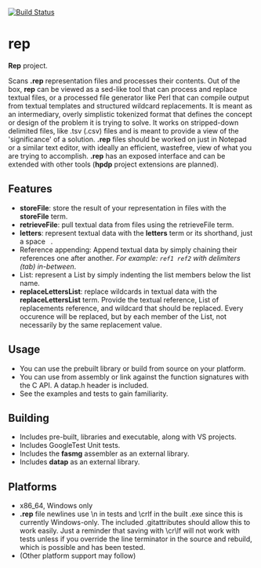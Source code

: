 [![Build Status](https://dev.azure.com/lewissall/hpdporg/_apis/build/status/hpdporg.datap?branchName=master)](https://dev.azure.com/lewissall/hpdporg/_build/latest?definitionId=2&branchName=master)

# rep #

**Rep** project.

Scans **.rep** representation files and processes their contents. Out of the box, **rep** can be viewed as a sed-like tool that can process and replace textual files, or a processed file generator like Perl that can compile output from textual templates and structured wildcard replacements. It is meant as an intermediary, overly simplistic tokenized format that defines the concept or design of the problem it is trying to solve. It works on stripped-down delimited files, like .tsv (.csv) files and is meant to provide a view of the 'significance' of a solution. **.rep** files should be worked on just in Notepad or a similar text editor, with ideally an efficient, wastefree, view of what you are trying to accomplish. **.rep** has an exposed interface and can be extended with other tools (**hpdp** project extensions are planned). 

## Features ##
* **storeFile**: store the result of your representation in files with the **storeFile** term.
* **retrieveFile**: pull textual data from files using the retrieveFile term.
* **letters**: represent textual data with the **letters** term or its shorthand, just a space ` `. 
* Reference appending: Append textual data by simply chaining their references one after another. *For example: `ref1 ref2` with delimiters (tab) in-between*.
* List: represent a List by simply indenting the list members below the list name.
* **replaceLettersList**: replace wildcards in textual data with the **replaceLettersList** term. Provide the textual reference, List of replacements reference, and wildcard that should be replaced. Every occurence will be replaced, but by each member of the List, not necessarily by the same replacement value.

## Usage ##
* You can use the prebuilt library or build from source on your platform.
* You can use from assembly or link against the function signatures with the C API. A datap.h header is included.
* See the examples and tests to gain familiarity.

## Building ##
* Includes pre-built, libraries and executable, along with VS projects.
* Includes GoogleTest Unit tests.
* Includes the **fasmg** assembler as an external library.
* Includes **datap** as an external library.

## Platforms ##
* x86_64, Windows only
* **.rep** file newlines use \n in tests and \crlf in the built .exe since this is currently Windows-only. The included .gitattributes should allow this to work easily. Just a reminder that saving with \cr\lf will not work with tests unless if you override the line terminator in the source and rebuild, which is possible and has been tested.
* (Other platform support may follow)
